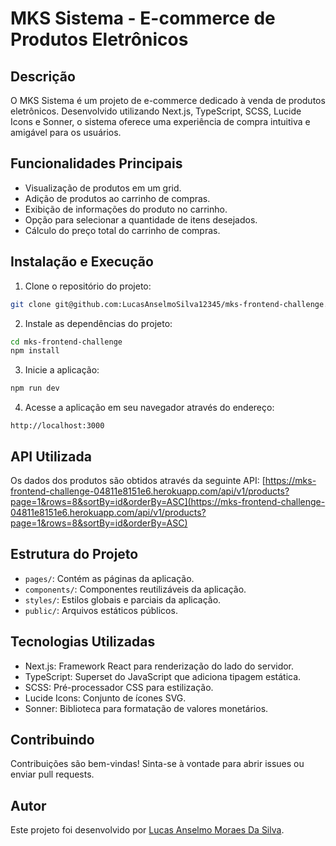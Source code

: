 # MKS Sistema - E-commerce de Produtos Eletrônicos

## Descrição
O MKS Sistema é um projeto de e-commerce dedicado à venda de produtos eletrônicos. Desenvolvido utilizando Next.js, TypeScript, SCSS, Lucide Icons e Sonner, o sistema oferece uma experiência de compra intuitiva e amigável para os usuários.

## Funcionalidades Principais
- Visualização de produtos em um grid.
- Adição de produtos ao carrinho de compras.
- Exibição de informações do produto no carrinho.
- Opção para selecionar a quantidade de itens desejados.
- Cálculo do preço total do carrinho de compras.

## Instalação e Execução
1. Clone o repositório do projeto:

```bash
git clone git@github.com:LucasAnselmoSilva12345/mks-frontend-challenge.git
```

2. Instale as dependências do projeto:

```bash
cd mks-frontend-challenge
npm install
```

3. Inicie a aplicação:

```bash
npm run dev
```

4. Acesse a aplicação em seu navegador através do endereço:

```
http://localhost:3000
```

## API Utilizada
Os dados dos produtos são obtidos através da seguinte API:
[https://mks-frontend-challenge-04811e8151e6.herokuapp.com/api/v1/products?page=1&rows=8&sortBy=id&orderBy=ASC](https://mks-frontend-challenge-04811e8151e6.herokuapp.com/api/v1/products?page=1&rows=8&sortBy=id&orderBy=ASC)

## Estrutura do Projeto
- `pages/`: Contém as páginas da aplicação.
- `components/`: Componentes reutilizáveis da aplicação.
- `styles/`: Estilos globais e parciais da aplicação.
- `public/`: Arquivos estáticos públicos.

## Tecnologias Utilizadas
- Next.js: Framework React para renderização do lado do servidor.
- TypeScript: Superset do JavaScript que adiciona tipagem estática.
- SCSS: Pré-processador CSS para estilização.
- Lucide Icons: Conjunto de ícones SVG.
- Sonner: Biblioteca para formatação de valores monetários.

## Contribuindo
Contribuições são bem-vindas! Sinta-se à vontade para abrir issues ou enviar pull requests.

## Autor
Este projeto foi desenvolvido por [Lucas Anselmo Moraes Da Silva](https://github.com/LucasAnselmoSilva12345).